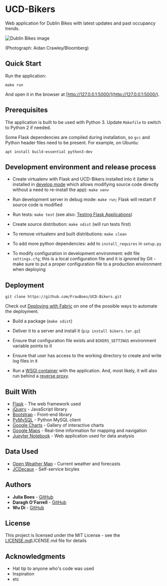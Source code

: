 # UCD-Bikers

Web application for Dublin Bikes with latest updates and past occupancy trends.


![Dublin Bikes image](https://user-images.githubusercontent.com/28864823/38957163-ba9fb094-4351-11e8-8a96-3871ca201a09.jpg)

(Photograph: Aidan Crawley/Bloomberg)


## Quick Start

Run the application:

    make run

And open it in the browser at [http://127.0.0.1:5000/](http://127.0.0.1:5000/).



## Prerequisites

The application is built to be used with Python 3. Update `Makefile` to switch to Python 2 if needed.

Some Flask dependencies are compiled during installation, so `gcc` and Python header files need to be present.
For example, on Ubuntu:

    apt install build-essential python3-dev



## Development environment and release process

 - Create virtualenv with Flask and UCD-Bikers installed into it (latter is installed in
   [develop mode](http://setuptools.readthedocs.io/en/latest/setuptools.html#development-mode) which allows
   modifying source code directly without a need to re-install the app): `make venv`

 - Run development server in debug mode: `make run`; Flask will restart if source code is modified

 - Run tests: `make test` (see also: [Testing Flask Applications](http://flask.pocoo.org/docs/0.12/testing/))

 - Create source distribution: `make sdist` (will run tests first)

 - To remove virtualenv and built distributions: `make clean`

 - To add more python dependencies: add to `install_requires` in `setup.py`

 - To modify configuration in development environment: edit file `settings.cfg`; this is a local configuration file
   and it is *ignored* by Git - make sure to put a proper configuration file to a production environment when
   deploying


## Deployment


    git clone https://github.com/FrauBoes/UCD-Bikers.git


Check out [Deploying with Fabric](http://flask.pocoo.org/docs/0.12/patterns/fabric/#fabric-deployment) on one of the
possible ways to automate the deployment.

- Build a package (`make sdist`)

- Deliver it to a server and install it (`pip install bikers.tar.gz`)

- Ensure that configuration file exists and `BIKERS_SETTINGS` environment variable points to it

- Ensure that user has access to the working directory to create and write log files in it

- Run a [WSGI container](http://flask.pocoo.org/docs/0.12/deploying/wsgi-standalone/) with the application.
And, most likely, it will also run behind a [reverse proxy](http://flask.pocoo.org/docs/0.12/deploying/wsgi-standalone/#proxy-setups).


## Built With

* [Flask](http://http://flask.pocoo.org/) - The web framework used
* [jQuery](https://jquery.com/) - JavaScript library
* [Bootstrap](https://getbootstrap.com/) - Front-end library
* [PyMySQL](https://github.com/PyMySQL/PyMySQL) - Python MySQL client
* [Google Charts](https://developers.google.com/chart/) - Gallery of interactive charts
* [Google Maps](https://developers.google.com/maps/) - Real-time information for mapping and navigation
* [Jupyter Notebook](http://jupyter.org/) - Web application used for data analysis


## Data Used

* [Open Weather Map](https://openweathermap.org/) - Current weather and forecasts
* [JCDecaux](https://developer.jcdecaux.com/) - Self-service bicyles


## Authors

* **Julia Boes** - [GitHub](https://github.com/FrauBoes)
* **Daragh O'Farrell** - [GitHub](https://github.com/Basschops)
* **Wu Di** - [GitHub](https://github.com/derekwu90)


## License

This project is licensed under the MIT License - see the [LICENSE.md]()LICENSE.md file for details


## Acknowledgments

* Hat tip to anyone who's code was used
* Inspiration
* etc
